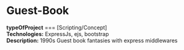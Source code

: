 # Guest-Book
**typeOfProject**  === [Scripting/Concept] <br />
**Technologies:**  ExpressJs, ejs, bootstrap <br />
**Description:**  1990s Guest book fantasies with express middlewares <br />
